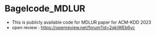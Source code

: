 # Bagelcode_MDLUR
- This is publicly available code for MDLUR paper for ACM-KDD 2023
- open review : https://openreview.net/forum?id=2qkiWEb6vc
